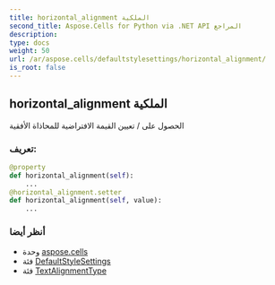 ```yaml
---
title: horizontal_alignment الملكية
second_title: Aspose.Cells for Python via .NET API المراجع
description:
type: docs
weight: 50
url: /ar/aspose.cells/defaultstylesettings/horizontal_alignment/
is_root: false
---
```

##  horizontal_alignment الملكية

الحصول على / تعيين القيمة الافتراضية للمحاذاة الأفقية
###  تعريف:
```python
@property
def horizontal_alignment(self):
    ...
@horizontal_alignment.setter
def horizontal_alignment(self, value):
    ...
```

###  أنظر أيضا
* وحدة [aspose.cells](../../)
* فئة [DefaultStyleSettings](/cells/python-net/ar/aspose.cells/defaultstylesettings)
* فئة [TextAlignmentType](/cells/python-net/ar/aspose.cells/textalignmenttype)
